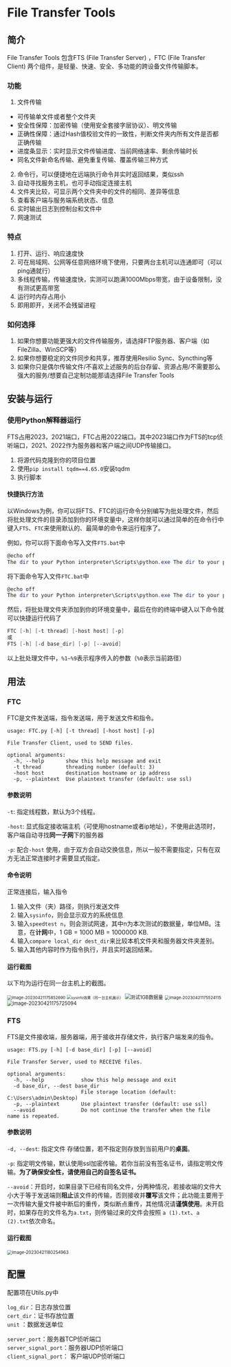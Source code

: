 # File Transfer Tools
## 简介

File Transfer Tools 包含FTS (File Transfer Server) ，FTC (File Transfer Client) 两个组件，是轻量、快速、安全、多功能的跨设备文件传输脚本。

### 功能

1. 文件传输
  - 可传输单文件或者整个文件夹
  - 安全性保障：加密传输（使用安全套接字层协议）、明文传输
  - 正确性保障：通过Hash值校验文件的一致性，判断文件夹内所有文件是否都正确传输
  - 进度条显示：实时显示文件传输进度、当前网络速率、剩余传输时长
  - 同名文件新命名传输、避免重复传输、覆盖传输三种方式
2. 命令行，可以便捷地在远端执行命令并实时返回结果，类似ssh
3. 自动寻找服务主机，也可手动指定连接主机
4. 文件夹比较，可显示两个文件夹中的文件的相同、差异等信息
5. 查看客户端与服务端系统状态、信息
6. 实时输出日志到控制台和文件中
7. 网速测试

### 特点

1. 打开、运行、响应速度快
2. 可在局域网、公网等任意网络环境下使用，只要两台主机可以连通即可（可以ping通就行）
3. 多线程传输，传输速度快，实测可以跑满1000Mbps带宽，由于设备限制，没有测试更高带宽
4. 运行时内存占用小
5. 即用即开，关闭不会残留进程

### 如何选择

1. 如果你想要功能更强大的文件传输服务，请选择FTP服务器、客户端（如FileZilla、WinSCP等）
2. 如果你想要稳定的文件同步和共享，推荐使用Resilio Sync、Syncthing等
3. 如果你只是偶尔传输文件/不喜欢上述服务的后台存留、资源占用/不需要那么强大的服务/想要自己定制功能那请选择File Transfer Tools

## 安装与运行

### 使用Python解释器运行

FTS占用2023，2021端口，FTC占用2022端口。其中2023端口作为FTS的tcp侦听端口，2021、2022作为服务器和客户端之间UDP传输接口。

1. 将源代码克隆到你的项目位置
2. 使用`pip install tqdm==4.65.0`安装tqdm
3. 执行脚本

#### 快捷执行方法

以Windows为例，你可以将FTS、FTC的运行命令分别编写为批处理文件，然后将批处理文件的目录添加到你的环境变量中，这样你就可以通过简单的在命令行中键入`FTS`、`FTC`来使用默认的、最简单的命令来运行程序了。

例如，你可以将下面命令写入文件`FTS.bat`中

```powershell
@echo off
The dir to your Python interpreter\Scripts\python.exe The dir to your project\FTS.py %1 %2 %3 %4 %5 %6
```

将下面命令写入文件`FTC.bat`中

```powershell
@echo off
The dir to your Python interpreter\Scripts\python.exe The dir to your project\FTC.py %1 %2 %3 %4 %5 %6
```

然后，将批处理文件夹添加到你的环境变量中，最后在你的终端中键入以下命令就可以快捷运行代码了

```powershell
FTC [-h] [-t thread] [-host host] [-p]
或
FTS [-h] [-d base_dir] [-p] [--avoid]
```

以上批处理文件中，`%1~%9`表示程序传入的参数（`%0`表示当前路径）



## 用法

### FTC

FTC是文件发送端，指令发送端，用于发送文件和指令。

```
usage: FTC.py [-h] [-t thread] [-host host] [-p]

File Transfer Client, used to SEND files.

optional arguments:
  -h, --help       show this help message and exit
  -t thread        threading number (default: 3)
  -host host       destination hostname or ip address
  -p, --plaintext  Use plaintext transfer (default: use ssl)
```

#### 参数说明

`-t`: 指定线程数，默认为3个线程。

`-host`: 显式指定接收端主机（可使用hostname或者ip地址），不使用此选项时，客户端自动寻找**同一子网**下的服务器

`-p`: 配合`-host` 使用，由于双方会自动交换信息，所以一般不需要指定，只有在双方无法正常连接时才需要显式指定。

#### 命令说明

正常连接后，输入指令

1. 输入文件（夹）路径，则执行发送文件
2. 输入`sysinfo`，则会显示双方的系统信息
3. 输入`speedtest n`，则会测试网速，其中n为本次测试的数据量，单位MB。注意，在**计网**中，1 GB = 1000 MB = 1000000 KB.
4. 输入`compare local_dir dest_dir`来比较本机文件夹和服务器文件夹差别。
5. 输入其他内容时作为指令执行，并且实时返回结果。

#### 运行截图

以下均为运行在同一台主机上的截图。

<img src="assets/image-20230421175852690.png" alt="image-20230421175852690" style="zoom:67%;" />

<img src="assets/image-20230421174220808.png" alt="sysinfo效果（同一台主机展示）" style="zoom:60%;" />

<img src="assets/image-20230421175214141.png" alt="测试1GB数据量" style="zoom: 80%;" />

<img src="assets/image-20230421175524115.png" alt="image-20230421175524115" style="zoom:67%;" />

<img src="assets/image-20230421175725094.png" alt="image-20230421175725094" style="zoom:80%;" />

### FTS

FTS是文件接收端，服务器端，用于接收并存储文件，执行客户端发来的指令。

```
usage: FTS.py [-h] [-d base_dir] [-p] [--avoid]

File Transfer Server, used to RECEIVE files.

optional arguments:
  -h, --help            show this help message and exit
  -d base_dir, --dest base_dir
                        File storage location (default: C:\Users\admin\Desktop)
  -p, --plaintext       Use plaintext transfer (default: use ssl)
  --avoid               Do not continue the transfer when the file name is repeated.
```

#### 参数说明

`-d, --dest`: 指定文件 存储位置，若不指定则存放到当前用户的**桌面**。

`-p`: 指定明文传输，默认使用ssl加密传输。若你当前没有签名证书，请指定明文传输。**为了确保安全性，请使用自己的自签名证书。**

`--avoid`：开启时，如果目录下已经有同名文件，分两种情况，若接收端的文件大小大于等于发送端则**阻止**该文件的传输，否则接收并**覆写**该文件；此功能主要用于一次传输大量文件被中断后的重传，类似断点重传，其他情况请**谨慎使用**。未开启时，如果存在的文件名为`a.txt`，则传输过来的文件会按照 `a (1).txt`、`a (2).txt`依次命名。

#### 运行截图

<img src="assets/image-20230421180254963.png" alt="image-20230421180254963" style="zoom:70%;" />

## 配置

配置项在Utils.py中

`log_dir`：日志存放位置</br>
`cert_dir`：证书存放位置</br>
`unit` ：数据发送单位</br>

`server_port`：服务器TCP侦听端口</br>
`server_signal_port`：服务器UDP侦听端口</br>
`client_signal_port`： 客户端UDP侦听端口</br>

 